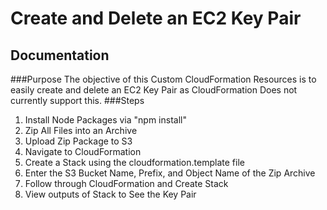 # Create and Delete an EC2 Key Pair
## Documentation
###Purpose
The objective of this Custom CloudFormation Resources is to easily create and delete an EC2 Key Pair as CloudFormation Does not currently support this.
###Steps
1. Install Node Packages via "npm install"
2. Zip All Files into an Archive
3. Upload Zip Package to S3
4. Navigate to CloudFormation
5. Create a Stack using the cloudformation.template file
5. Enter the S3 Bucket Name, Prefix, and Object Name of the Zip Archive
6. Follow through CloudFormation and Create Stack
7. View outputs of Stack to See the Key Pair